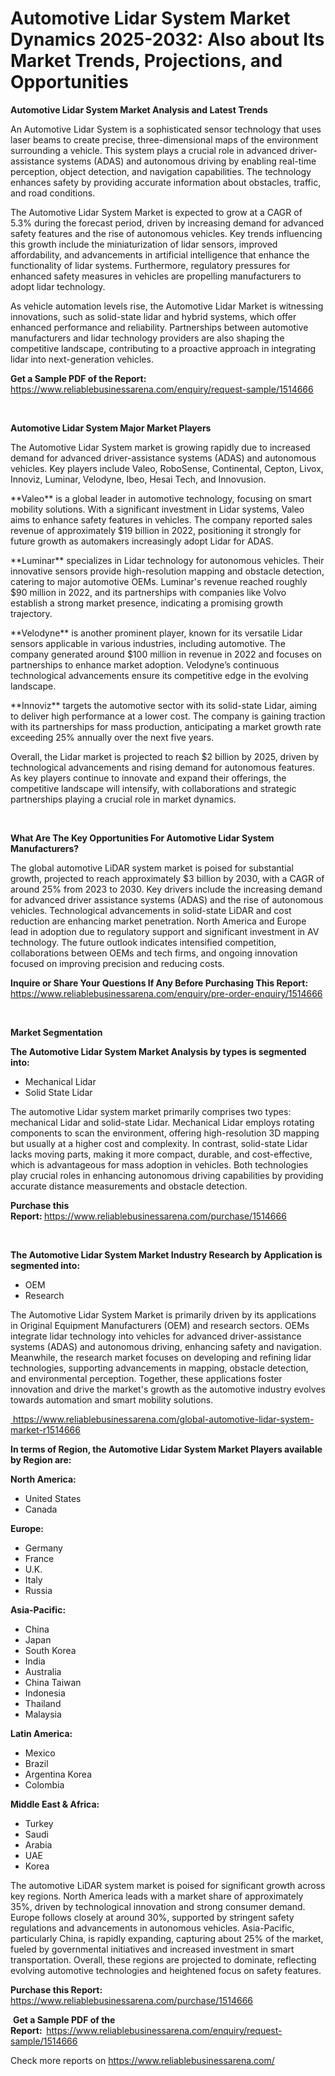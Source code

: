 <p><h1>Automotive Lidar System Market Dynamics 2025-2032: Also about Its Market Trends, Projections, and Opportunities</h1></p><p><strong>Automotive Lidar System Market Analysis and Latest Trends</strong></p>
<p><p>An Automotive Lidar System is a sophisticated sensor technology that uses laser beams to create precise, three-dimensional maps of the environment surrounding a vehicle. This system plays a crucial role in advanced driver-assistance systems (ADAS) and autonomous driving by enabling real-time perception, object detection, and navigation capabilities. The technology enhances safety by providing accurate information about obstacles, traffic, and road conditions.</p><p>The Automotive Lidar System Market is expected to grow at a CAGR of 5.3% during the forecast period, driven by increasing demand for advanced safety features and the rise of autonomous vehicles. Key trends influencing this growth include the miniaturization of lidar sensors, improved affordability, and advancements in artificial intelligence that enhance the functionality of lidar systems. Furthermore, regulatory pressures for enhanced safety measures in vehicles are propelling manufacturers to adopt lidar technology.</p><p>As vehicle automation levels rise, the Automotive Lidar Market is witnessing innovations, such as solid-state lidar and hybrid systems, which offer enhanced performance and reliability. Partnerships between automotive manufacturers and lidar technology providers are also shaping the competitive landscape, contributing to a proactive approach in integrating lidar into next-generation vehicles.</p></p>
<p><strong>Get a Sample PDF of the Report:&nbsp;</strong> <a href="https://www.reliablebusinessarena.com/enquiry/request-sample/1514666?utm_campaign=3186&utm_medium=2&utm_source=Github&utm_content=ia&utm_term=29032025&utm_id=automotive-lidar-system">https://www.reliablebusinessarena.com/enquiry/request-sample/1514666</a></p>
<p>&nbsp;</p>
<p><strong>Automotive Lidar System Major Market Players</strong></p>
<p><p>The Automotive Lidar System market is growing rapidly due to increased demand for advanced driver-assistance systems (ADAS) and autonomous vehicles. Key players include Valeo, RoboSense, Continental, Cepton, Livox, Innoviz, Luminar, Velodyne, Ibeo, Hesai Tech, and Innovusion.</p><p>**Valeo** is a global leader in automotive technology, focusing on smart mobility solutions. With a significant investment in Lidar systems, Valeo aims to enhance safety features in vehicles. The company reported sales revenue of approximately $19 billion in 2022, positioning it strongly for future growth as automakers increasingly adopt Lidar for ADAS.</p><p>**Luminar** specializes in Lidar technology for autonomous vehicles. Their innovative sensors provide high-resolution mapping and obstacle detection, catering to major automotive OEMs. Luminar's revenue reached roughly $90 million in 2022, and its partnerships with companies like Volvo establish a strong market presence, indicating a promising growth trajectory.</p><p>**Velodyne** is another prominent player, known for its versatile Lidar sensors applicable in various industries, including automotive. The company generated around $100 million in revenue in 2022 and focuses on partnerships to enhance market adoption. Velodyne’s continuous technological advancements ensure its competitive edge in the evolving landscape.</p><p>**Innoviz** targets the automotive sector with its solid-state Lidar, aiming to deliver high performance at a lower cost. The company is gaining traction with its partnerships for mass production, anticipating a market growth rate exceeding 25% annually over the next five years.</p><p>Overall, the Lidar market is projected to reach $2 billion by 2025, driven by technological advancements and rising demand for autonomous features. As key players continue to innovate and expand their offerings, the competitive landscape will intensify, with collaborations and strategic partnerships playing a crucial role in market dynamics.</p></p>
<p>&nbsp;</p>
<p><strong>What Are The Key Opportunities For Automotive Lidar System Manufacturers?</strong></p>
<p><p>The global automotive LiDAR system market is poised for substantial growth, projected to reach approximately $3 billion by 2030, with a CAGR of around 25% from 2023 to 2030. Key drivers include the increasing demand for advanced driver assistance systems (ADAS) and the rise of autonomous vehicles. Technological advancements in solid-state LiDAR and cost reduction are enhancing market penetration. North America and Europe lead in adoption due to regulatory support and significant investment in AV technology. The future outlook indicates intensified competition, collaborations between OEMs and tech firms, and ongoing innovation focused on improving precision and reducing costs.</p></p>
<p><strong>Inquire or Share Your Questions If Any Before Purchasing This Report:</strong> <a href="https://www.reliablebusinessarena.com/enquiry/pre-order-enquiry/1514666?utm_campaign=3186&utm_medium=2&utm_source=Github&utm_content=ia&utm_term=29032025&utm_id=automotive-lidar-system">https://www.reliablebusinessarena.com/enquiry/pre-order-enquiry/1514666</a></p>
<p>&nbsp;</p>
<p><strong>Market Segmentation</strong></p>
<p><strong>The Automotive Lidar System Market Analysis by types is segmented into:</strong></p>
<p><ul><li>Mechanical Lidar</li><li>Solid State Lidar</li></ul></p>
<p><p>The automotive Lidar system market primarily comprises two types: mechanical Lidar and solid-state Lidar. Mechanical Lidar employs rotating components to scan the environment, offering high-resolution 3D mapping but usually at a higher cost and complexity. In contrast, solid-state Lidar lacks moving parts, making it more compact, durable, and cost-effective, which is advantageous for mass adoption in vehicles. Both technologies play crucial roles in enhancing autonomous driving capabilities by providing accurate distance measurements and obstacle detection.</p></p>
<p><strong>Purchase this Report:&nbsp;</strong><a href="https://www.reliablebusinessarena.com/purchase/1514666?utm_campaign=3186&utm_medium=2&utm_source=Github&utm_content=ia&utm_term=29032025&utm_id=automotive-lidar-system">https://www.reliablebusinessarena.com/purchase/1514666</a></p>
<p>&nbsp;</p>
<p><strong>The Automotive Lidar System Market Industry Research by Application is segmented into:</strong></p>
<p><ul><li>OEM</li><li>Research</li></ul></p>
<p><p>The Automotive Lidar System Market is primarily driven by its applications in Original Equipment Manufacturers (OEM) and research sectors. OEMs integrate lidar technology into vehicles for advanced driver-assistance systems (ADAS) and autonomous driving, enhancing safety and navigation. Meanwhile, the research market focuses on developing and refining lidar technologies, supporting advancements in mapping, obstacle detection, and environmental perception. Together, these applications foster innovation and drive the market's growth as the automotive industry evolves towards automation and smart mobility solutions.</p></p>
<p><a href="https://www.reliablebusinessarena.com/global-automotive-lidar-system-market-r1514666?utm_campaign=3186&utm_medium=2&utm_source=Github&utm_content=ia&utm_term=29032025&utm_id=automotive-lidar-system">&nbsp;https://www.reliablebusinessarena.com/global-automotive-lidar-system-market-r1514666</a></p>
<p><strong>In terms of Region, the Automotive Lidar System Market Players available by Region are:</strong></p>
<p>
    <p> <strong> North America: </strong>
        <ul>
            <li>United States</li>
            <li>Canada</li>
        </ul>
        </p> 
    <p> <strong> Europe: </strong>
        <ul>
            <li>Germany</li>
            <li>France</li>
            <li>U.K.</li>
            <li>Italy</li>
            <li>Russia</li>
        </ul>
        </p> 
    <p> <strong> Asia-Pacific: </strong>
        <ul>
            <li>China</li>
            <li>Japan</li>
            <li>South Korea</li>
            <li>India</li>
            <li>Australia</li>
            <li>China Taiwan</li>
            <li>Indonesia</li>
            <li>Thailand</li>
            <li>Malaysia</li>
        </ul>
        </p> 
    <p> <strong> Latin America: </strong>
        <ul>
            <li>Mexico</li>
            <li>Brazil</li>
            <li>Argentina Korea</li>
            <li>Colombia</li>
        </ul>
        </p> 
    <p> <strong> Middle East & Africa: </strong>
        <ul>
            <li>Turkey</li>
            <li>Saudi</li>
            <li>Arabia</li>
            <li>UAE</li>
            <li>Korea</li>
        </ul>
    </p>
    </p>
<p><p>The automotive LiDAR system market is poised for significant growth across key regions. North America leads with a market share of approximately 35%, driven by technological innovation and strong consumer demand. Europe follows closely at around 30%, supported by stringent safety regulations and advancements in autonomous vehicles. Asia-Pacific, particularly China, is rapidly expanding, capturing about 25% of the market, fueled by governmental initiatives and increased investment in smart transportation. Overall, these regions are projected to dominate, reflecting evolving automotive technologies and heightened focus on safety features.</p></p>
<p><strong>Purchase this Report: </strong><a href="https://www.reliablebusinessarena.com/purchase/1514666?utm_campaign=3186&utm_medium=2&utm_source=Github&utm_content=ia&utm_term=29032025&utm_id=automotive-lidar-system">https://www.reliablebusinessarena.com/purchase/1514666</a></p>
<p>&nbsp;<strong>Get a Sample PDF of the Report:&nbsp;&nbsp;</strong><a href="https://www.reliablebusinessarena.com/enquiry/request-sample/1514666?utm_campaign=3186&utm_medium=2&utm_source=Github&utm_content=ia&utm_term=29032025&utm_id=automotive-lidar-system">https://www.reliablebusinessarena.com/enquiry/request-sample/1514666</a></p>
<p><strong></strong></p>
<p>Check more reports on <a href="https://www.reliablebusinessarena.com/?utm_campaign=3186&utm_medium=2&utm_source=Github&utm_content=ia&utm_term=29032025&utm_id=automotive-lidar-system">https://www.reliablebusinessarena.com/</a></p>